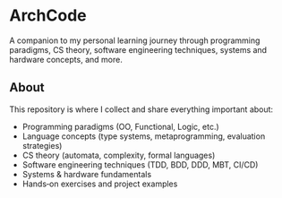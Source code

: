 # ArchCode

A companion to my personal learning journey through programming paradigms, CS theory, software engineering techniques, systems and hardware concepts, and more.

## About

This repository is where I collect and share everything important about:

- Programming paradigms (OO, Functional, Logic, etc.)
- Language concepts (type systems, metaprogramming, evaluation strategies)
- CS theory (automata, complexity, formal languages)
- Software engineering techniques (TDD, BDD, DDD, MBT, CI/CD)
- Systems & hardware fundamentals
- Hands‑on exercises and project examples
